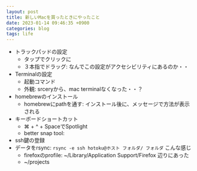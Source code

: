 ```yaml
---
layout: post
title: 新しいMacを買ったときにやったこと
date: 2023-01-14 09:46:35 +0900
categories: blog
tags: life
---
```


- トラックパッドの設定
  - タップでクリックに
  - ３本指でドラッグ: なんでこの設定がアクセシビリティにあるのか・・
- Terminalの設定
  - 起動コマンド
  - 外観: srceryから、mac terminalなくなった・・？
- homebrewのインストール
  - homebrewにpathを通す: インストール後に、メッセージで方法が表示される
- キーボードショートカット
  - ⌘ + ^ + SpaceでSpotlight
  - better snap tool:
- ssh鍵の登録
- データをrsync: `rsync -e ssh hotoku@ホスト フォルダ/ フォルダ` こんな感じ
  - firefoxのprofile: ~/Library/Application Support/Firefox 辺りにあった
  - ~/projects
